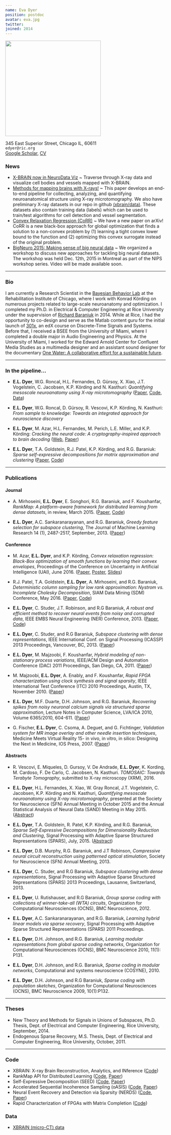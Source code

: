 ```yaml
---
name: Eva Dyer
position: postdoc
avatar: eva.jpg
twitter:
joined: 2014
---
```


<img width="300" src="{{site.baseurl}}/images/people/{{page.avatar}}" data-action="zoom">

<i class="fa fa-building"></i> 345 East Superior Street, Chicago IL, 60611<br>
<i class="fa fa-envelope-o"></i> `edyer@ric.org`<br>
<i class="fa fa-external-link"></i>
 [Google Scholar](https://scholar.google.com/citations?user=Sb_jcHcAAAAJ&hl=en&oi=ao), [CV](https://www.dropbox.com/s/5ynd3f9uixkdb1e/Dyer_CV.pdf?dl=0)

### News
- [X-BRAIN now in NeuroData Viz](http://viz.neurodata.io/project/xbrain/0/1263/472/1000) ~ Traverse through X-ray data and visualize cell bodies and vessels mapped with X-BRAIN.
- [Methods for mapping brains with X-rays!](https://www.dropbox.com/s/b6jsferokrqyfsn/Dyer_Xbrain2016.pdf?dl=0) ~ This paper develops an end-to-end pipeline for collecting, analyzing, and quantifying neuroanatomical structure using X-ray microtomography. We also have preliminary X-ray datasets in our repo in github [(xbrain/data)](http://github.com/neurodata/xbrain/tree/master/data). These datasets also contain training data (labels) which can be used to train/test algorithms for cell detection and vessel segmentation.
- [Convex Relaxation Regression (CoRR)](http://arxiv.org/abs/1602.02191) ~ We have a new paper on arXiv! CoRR is a new black-box approach for global optimization that finds a solution to a non-convex problem by (1) learning a tight convex lower bound to the function and (2) optimizing this convex surrogate instead of the original problem. 
- [BigNeuro 2015: Making sense of big neural data](http://evadyer.github.io/) ~ We organized a workshop to discuss new approaches for tackling big neural datasets. The workshop was held Dec. 12th, 2015 in Montreal as part of the NIPS workshop series. Video will be made available soon.

<hr>

### Bio


I am currently a Research Scientist in the [Bayesian Behavior Lab](http://klab.smpp.northwestern.edu/wiki/index.php5/Main_Page) at the Rehabilitation Institute of Chicago, where I work with Konrad Körding on numerous projects related to large-scale neuroanatomy and optimization. I completed my Ph.D. in Electrical & Computer Engineering at Rice University under the supervision of [Richard Baraniuk](http://web.ece.rice.edu/richb/) in 2014. While at Rice, I had the opportunity to co-design and serve as the Matlab content guru for the initial launch of [301x](https://www.edx.org/course/discrete-time-signals-systems-part-1-ricex-elec301-1x), an edX course on Discrete-Time Signals and Systems. Before that, I received a BSEE from the University of Miami, where I completed a double major in Audio Engineering and Physics. At the University of Miami, I worked for the Edward Arnold Center for Confluent Media Studies as a multimedia designer and an assistant sound designer for the documentary [One Water: A collaborative effort for a sustainable future](http://www.onewater.org/movie).

<hr>

### In the pipeline...
- **E.L. Dyer**, W.G. Roncal, H.L. Fernandes, D. Gürsoy, X. Xiao, J.T. Vogelstein, C. Jacobsen, K.P. Körding and N. Kasthuri: _Quantifying mesoscale neuroanatomy using X-ray microtomography_ ([Paper](https://www.dropbox.com/s/b6jsferokrqyfsn/Dyer_Xbrain2016.pdf?dl=0), [Code](http://github.com/neurodata/xbrain/tree/master/code), [Data](http://github.com/neurodata/xbrain/tree/master/data))<br>

- **E.L. Dyer**, W.G. Roncal, D. Gürsoy, R. Vescovi, K.P. Körding, N. Kasthuri: _From sample to knowledge: Towards an integrated approach for neuroscience discovery_ <br>

- **E.L. Dyer**, M. Azar, H.L. Fernandes, M. Perich, L.E. Miller, and K.P. Körding: _Cracking the neural code: A cryptography-inspired approach to brain decoding_ ([Web](http://kordinglab.com/DAD/), [Paper](http://www.dropbox.com/s/qqdabo7drryq42m/Dyer_DAD2016.pdf?dl=0))<br>

- **E.L. Dyer**, T.A. Goldstein, R.J. Patel, K.P. Körding, and R.G. Baraniuk: _Sparse self-expressive decompositions for matrix approximation and clustering_ ([Paper](http://arxiv.org/abs/1505.00824), [Code]())<br>
<hr>

### Publications

#### Journal ####
- A. Mirhoseini, **E.L. Dyer**, E. Songhori, R.G. Baraniuk, and F. Koushanfar, _RankMap: A platform-aware framework for distributed learning from dense datasets_, in review, March 2015. ([Paper](http://arxiv.org/abs/1503.08169), [Code](https://github.com/azalia/RankMap))

- **E.L. Dyer**, A.C. Sankaranarayanan, and R.G. Baraniuk, _Greedy feature selection for subspace clustering_, The Journal of Machine Learning Research 14 (1), 2487-2517, September, 2013. ([Paper](https://www.dropbox.com/s/ll13utoiezvnbc6/Dyer_JMLR13.pdf?dl=0))

#### Conference ####

- M. Azar, **E.L. Dyer**, and K.P. Körding, _Convex relaxation regression: Black-Box optimization of smooth functions by learning their convex envelopes_, Proceedings of the Conference on Uncertainty in Artificial Intelligence (UAI), June 2016. ([Paper](http://arxiv.org/abs/1602.02191), [Poster](https://dl.dropboxusercontent.com/u/1260288/Posters/Dyer_UAI2016.png), [Slides](https://dl.dropboxusercontent.com/u/1260288/Talks/Dyer_UAI2016.pdf))<br>

- R.J. Patel, T.A. Goldstein, **E.L. Dyer**, A. Mirhoseini, and R.G. Baraniuk, _Deterministic column sampling for low rank approximation: Nystrom vs. Incomplete Cholesky Decomposition_, SIAM Data Mining (SDM) Conference, May 2016. ([Paper](https://www.dropbox.com/s/o4wl96k2hdxxuhf/Patel_SDM2016.pdf?dl=0), [Code](https://bitbucket.org/rjp2/oasis/))

- **E.L. Dyer**, C. Studer, J.T. Robinson, and R.G Baraniuk, _A robust and efficient method to recover neural events from noisy and corrupted data_, IEEE EMBS Neural Engineering (NER) Conference, 2013. ([Paper](https://www.dropbox.com/s/9bse7aly4bqh2d0/Dyer_EMBS2014.pdf?dl=0), [Code](https://github.com/KordingLab/nerds))

- **E.L. Dyer**, C. Studer, and R.G Baraniuk, _Subspace clustering with dense representations_, IEEE International Conf. on Signal Processing (ICASSP) 2013 Proceedings, Vancouver, BC, 2013. ([Paper](https://www.dropbox.com/s/7yr34ifdhbbp4h7/Dyer_ICASSP2013.pdf?dl=0))

- **E.L. Dyer**, M. Majzoobi, F. Koushanfar, _Hybrid modeling of non-stationary process variations_, IEEE/ACM Design and Automation Conference (DAC) 2011 Proceedings, San Diego, CA, 2011. ([Paper](https://www.dropbox.com/s/ez16ijczply4fvq/Dyer_DAC2011.pdf?dl=0))

- M. Majzoobi, **E.L. Dyer**, A. Enably, and F. Koushanfar, _Rapid FPGA characterization using clock synthesis and signal sparsity_, IEEE International Test Conference (ITC) 2010 Proceedings, Austin, TX, November 2010. ([Paper](https://www.dropbox.com/s/0llytz2o5iw47mq/Majzoobi_ITC2010.pdf?dl=0))

- **E.L. Dyer**, M.F. Duarte, D.H. Johnson, and R.G. Baraniuk, _Recovering spikes from noisy neuronal calcium signals via structured sparse approximation_, Lecture Notes in Computer Science, LVA/ICA 2010, Volume 6365/2010, 604-611. ([Paper](https://www.dropbox.com/s/8qy8n8yeozsyqxf/Dyer_LVA2010.pdf?dl=0))

- G. Fischer, **E.L. Dyer**, C. Csoma, A. Deguet, and G. Fichtinger, _Validation system for MR image overlay and other needle insertion techniques_, Medicine Meets Virtual Reality 15- in vivo, in vitro, in silico: Designing the Next in Medicine, IOS Press, 2007. ([Paper](https://www.dropbox.com/s/qkaaae97gafxug5/Fischer_MMVR15.pdf?dl=0))


#### Abstracts ####
- R. Vescovi, E. Miqueles, D. Gursoy, V. De Andrade, **E.L. Dyer**, K. Kording, M. Cardoso, F. De Carlo, C. Jacobsen, N. Kasthuri. _TOMOSAIC: Towards Terabyte Tomography_, submitted to X-ray microscopy (XRM), 2016.

- **E.L. Dyer**, H.L. Fernandes, X. Xiao, W. Gray Roncal, J.T. Vogelstein, C. Jacobsen, K.P. Körding and N. Kasthuri, _Quantifying mesoscale neuroanatomy using X-ray microtomography_, presented at the Society for Neuroscience (SFN) Annual Meeting in October 2015 and the Annual Statistical Analysis of Neural Data (SAND) Meeting in May 2015.([Abstract](https://www.dropbox.com/s/dcp0gp8bttgf3bz/Dyer_SFN2015.pdf?dl=0))

- **E.L. Dyer**, T.A. Goldstein, R. Patel, K.P. Körding, and R.G. Baraniuk, _Sparse Self-Expressive Decompositions for Dimensionality Reduction and Clustering_, Signal Processing with Adaptive Sparse Structured Representations (SPARS), July, 2015. ([Abstract](https://www.dropbox.com/s/vle719pfb6os1cy/Dyer_SPARS2015.pdf?dl=0))

- **E.L. Dyer**, D.B. Murphy, R.G. Baraniuk, and J.T Robinson, _Compressive neural circuit reconstruction using patterned optical stimulation_, Society for Neuroscience (SFN) Annual Meeting, 2013.

- **E.L. Dyer**, C. Studer, and R.G Baraniuk, _Subspace clustering with dense representations_, Signal Processing with Adaptive Sparse Structured Representations (SPARS) 2013 Proceedings, Lausanne, Switzerland, 2013.

- **E.L. Dyer**, U. Rutishauser, and R.G Baraniuk, _Group sparse coding with collections of winner-take-all (WTA) circuits_, Organization for Computational Neurosciences (OCNS), BMC Neuroscience, 2012.

- **E.L. Dyer**, A.C. Sankaranarayanan, and R.G. Baraniuk, _Learning hybrid linear models via sparse recovery_, Signal Processing with Adaptive Sparse Structured Representations (SPARS) 2011 Proceedings.

- **E.L. Dyer**, D.H. Johnson, and R.G. Baraniuk, _Learning modular representations from global sparse coding networks_, Organization for Computational Neurosciences (OCNS), BMC Neuroscience 2010, 11(1): P131.

- **E.L. Dyer**, D.H. Johnson, and R.G. Baraniuk, _Sparse coding in modular networks_, Computational and systems neuroscience (COSYNE), 2010.

- **E.L. Dyer**, D.H. Johnson, and R.G Baraniuk, _Sparse coding with population sketches_, Organization for Computational Neurosciences (OCNS), BMC Neuroscience 2009, 10(1):P132.

<hr>

### Theses ###

- New Theory and Methods for Signals in Unions of Subspaces, Ph.D. Thesis, Dept. of Electrical and Computer Engineering, Rice University, September, 2014.
- Endogenous Sparse Recovery, M.S. Thesis, Dept. of Electrical and Computer Engineering, Rice University, October, 2011.

<hr>

### Code ###
- XBRAIN: X-ray Brain Reconstruction, Analytics, and INference ([Code](http://github.com/neurodata/xbrain/tree/master/code))
- RankMap API for Distributed Learning ([Code](https://github.com/azalia/RankMap), [Paper](http://arxiv.org/abs/1503.08169))
- Self-Expressive Decomposition (SEED) ([Code](https://github.com/KordingLab/SEED), [Paper](http://arxiv.org/abs/1505.00824))
- Accelerated Sequential Incoherence Sampling (oASIS) ([Code](https://bitbucket.org/rjp2/oasis/), [Paper](http://arxiv.org/abs/1505.05208))
- Neural Event Recovery and Detection via Sparsity (NERDS) ([Code](https://github.com/KordingLab/nerds), [Paper](http://www.ece.rice.edu/~eld1/pubs/Dyer_ICASSP2013.pdf))
- Rapid Characterization of FPGAs with Matrix Completion ([Code](http://www.ece.rice.edu/~eld1/software/RapidFPGA.zip))

### Data ###
- [XBRAIN (micro-CT) data](http://github.com/neurodata/xbrain/tree/master/data) 

